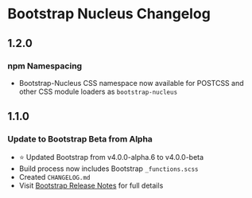 # Bootstrap Nucleus Changelog

## 1.2.0

### npm Namespacing

- Bootstrap-Nucleus CSS namespace now available for POSTCSS and other CSS module loaders as `bootstrap-nucleus`

## 1.1.0

### Update to Bootstrap Beta from Alpha

- :star: Updated Bootstrap from v4.0.0-alpha.6 to v4.0.0-beta
- Build process now includes Bootstrap `_functions.scss`
- Created `CHANGELOG.md`
- Visit [Bootstrap Release Notes](https://github.com/twbs/bootstrap/releases) for full details